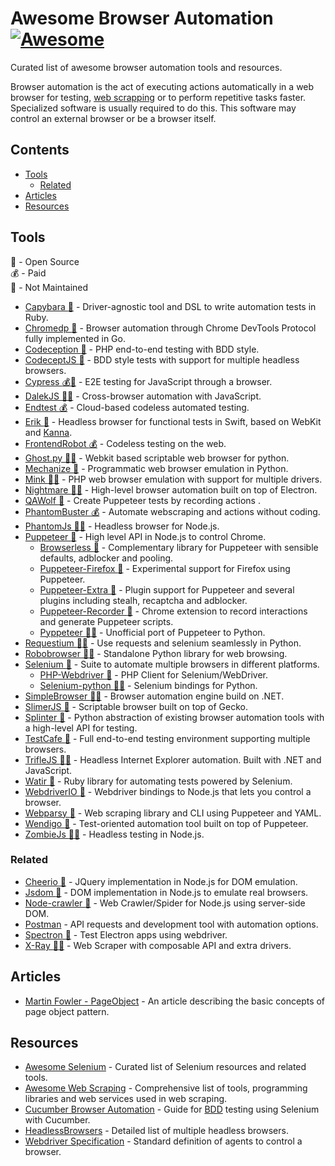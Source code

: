 # Awesome Browser Automation [![Awesome](https://awesome.re/badge.svg)](https://awesome.re)

Curated list of awesome browser automation tools and resources.

Browser automation is the act of executing actions automatically in a web browser for testing, [web scrapping](https://en.wikipedia.org/wiki/Web_scraping) or to perform repetitive tasks faster. Specialized software is usually required to do this. This software may control an external browser or be a browser itself.

## Contents

* [Tools](#tools)
  * [Related](#related)
* [Articles](#articles)
* [Resources](#resources)


## Tools

:tada: - Open Source  
:moneybag: - Paid  
:no_entry_sign: - Not Maintained

* [Capybara :tada:](https://github.com/teamcapybara/capybara) - Driver-agnostic tool and DSL to write automation tests in Ruby.
* [Chromedp :tada:](https://github.com/chromedp/chromedp) - Browser automation through Chrome DevTools Protocol fully implemented in Go.
* [Codeception :tada:](https://github.com/codeception/codeception) - PHP end-to-end testing with BDD style.
* [CodeceptJS :tada:](https://github.com/Codeception/CodeceptJS) - BDD style tests with support for multiple headless browsers.
* [Cypress :moneybag::tada:](https://www.cypress.io) - E2E testing for JavaScript through a browser.
* [DalekJS :tada::no_entry_sign:](http://dalekjs.com) - Cross-browser automation with JavaScript.
* [Endtest :moneybag:](https://endtest.io) - Cloud-based codeless automated testing.
* [Erik :tada:](https://github.com/phimage/Erik) - Headless browser for functional tests in Swift, based on WebKit and [Kanna](https://github.com/tid-kijyun/Kanna).
* [FrontendRobot :moneybag:](https://frontendrobot.com) - Codeless testing on the web.
* [Ghost.py :tada::no_entry_sign:](https://github.com/jeanphix/Ghost.py) - Webkit based scriptable web browser for python.
* [Mechanize :tada:](https://mechanize.readthedocs.io/en/latest) - Programmatic web browser emulation in Python.
* [Mink :tada::no_entry_sign:](http://mink.behat.org/en/latest) - PHP web browser emulation with support for multiple drivers.
* [Nightmare :tada::no_entry_sign:](https://github.com/segmentio/nightmare) - High-level browser automation built on top of Electron.
* [QAWolf :tada:](https://docs.qawolf.com) - Create Puppeteer tests by recording actions .
* [PhantomBuster :moneybag:](https://phantombuster.com) - Automate webscraping and actions without coding.
* [PhantomJs :tada::no_entry_sign:](https://github.com/ariya/phantomjs) - Headless browser for Node.js.
* [Puppeteer :tada:](https://github.com/GoogleChrome/puppeteer) - High level API in Node.js to control Chrome.
  * [Browserless :tada:](https://browserless.js.org) - Complementary library for Puppeteer with sensible defaults, adblocker and pooling.
  * [Puppeteer-Firefox :tada:](https://github.com/puppeteer/puppeteer/tree/master/experimental/puppeteer-firefox) - Experimental support for Firefox using Puppeteer.
  * [Puppeteer-Extra :tada:](https://github.com/berstend/puppeteer-extra/tree/master/packages/puppeteer-extra) - Plugin support for Puppeteer and several plugins including stealh, recaptcha and adblocker.
  * [Puppeteer-Recorder :tada:](https://checklyhq.com/docs/puppeteer-recorder) - Chrome extension to record interactions and generate Puppeteer scripts.
  * [Pyppeteer :tada::no_entry_sign:](https://github.com/miyakogi/pyppeteer) - Unofficial port of Puppeteer to Python.
* [Requestium :tada::no_entry_sign:](https://github.com/tryolabs/requestium) - Use requests and selenium seamlessly in Python.
* [Robobrowser :tada::no_entry_sign:](https://robobrowser.readthedocs.io/en/latest) - Standalone Python library for web browsing.
* [Selenium :tada:](https://www.seleniumhq.org) - Suite to automate multiple browsers in different platforms.
  * [PHP-Webdriver :tada:](https://github.com/php-webdriver/php-webdriver) - PHP Client for Selenium/WebDriver.
  * [Selenium-python :tada::no_entry_sign:](https://selenium-python.readthedocs.io) - Selenium bindings for Python.
* [SimpleBrowser :tada::no_entry_sign:](https://github.com/SimpleBrowserDotNet/SimpleBrowser) - Browser automation engine build on .NET.
* [SlimerJS :tada:](https://slimerjs.org) - Scriptable browser built on top of Gecko.
* [Splinter :tada:](https://splinter.readthedocs.io/en/latest/index.html) - Python abstraction of existing browser automation tools with a high-level API for testing.
* [TestCafe :tada:](https://devexpress.github.io/testcafe) - Full end-to-end testing environment supporting multiple browsers.
* [TrifleJS :tada::no_entry_sign:](http://triflejs.org) - Headless Internet Explorer automation. Built with .NET and JavaScript.
* [Watir :tada:](http://watir.com) - Ruby library for automating tests powered by Selenium.
* [WebdriverIO :tada:](http://webdriver.io) - Webdriver bindings to Node.js that lets you control a browser.
* [Webparsy :tada:](https://github.com/joseconstela/webparsy) - Web scraping library and CLI using Puppeteer and YAML.
* [Wendigo :tada:](https://github.com/angrykoala/wendigo) - Test-oriented automation tool built on top of Puppeteer.
* [ZombieJs :tada::no_entry_sign:](http://zombie.js.org) - Headless testing in Node.js.

### Related

* [Cheerio :tada:](https://github.com/cheeriojs/cheerio) - JQuery implementation in Node.js for DOM emulation.
* [Jsdom :tada:](https://github.com/jsdom/jsdom) - DOM implementation in Node.js to emulate real browsers.
* [Node-crawler :tada:](http://nodecrawler.org) - Web Crawler/Spider for Node.js using server-side DOM.
* [Postman](https://www.getpostman.com) - API requests and development tool with automation options.
* [Spectron :tada:](https://electronjs.org/spectron) - Test Electron apps using webdriver.
* [X-Ray :tada::no_entry_sign:](https://github.com/matthewmueller/x-ray) - Web Scraper with composable API and extra drivers.

## Articles

* [Martin Fowler - PageObject](https://martinfowler.com/bliki/PageObject.html) - An article describing the basic concepts of page object pattern.

## Resources

* [Awesome Selenium](https://github.com/christian-bromann/awesome-selenium#readme) - Curated list of Selenium resources and related tools.
* [Awesome Web Scraping](https://github.com/lorien/awesome-web-scraping) - Comprehensive list of tools, programming libraries and web services used in web scraping.
* [Cucumber Browser Automation](https://cucumber.io/docs/guides/browser-automation) - Guide for [BDD](https://en.wikipedia.org/wiki/Behavior-driven_development) testing using Selenium with Cucumber.
* [HeadlessBrowsers](https://github.com/dhamaniasad/HeadlessBrowsers) - Detailed list of multiple headless browsers.
* [Webdriver Specification](https://www.w3.org/TR/webdriver1) - Standard definition of agents to control a browser.
